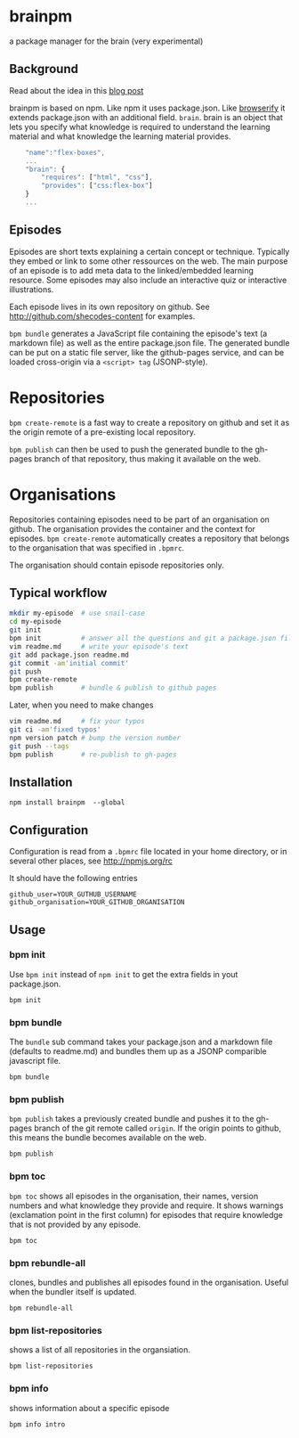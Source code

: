 # brainpm
a package manager for the brain (very experimental)

## Background
Read about the idea in this [blog post](http://now.she.codes/blog/articles/learning-db/)

brainpm is based on npm. Like npm it uses package.json. Like [browserify](npmjs.org/browserify) it extends package.json with an additional field.  `brain`. brain is an object that lets you specify what knowledge is required to understand the learning material and what knowledge the learning material provides.

``` javascript
    "name":"flex-boxes",
    ...
    "brain": {
        "requires": ["html", "css"],
        "provides": ["css:flex-box"]
    }
    ...
```

## Episodes
Episodes are short texts explaining a certain concept or technique. Typically they embed or link to some other ressources on the web. The main purpose of an episode is to add meta data to the linked/embedded learning resource. Some episodes may also include an interactive quiz or interactive illustrations.

Each episode lives in its own repository on github. See http://github.com/shecodes-content for examples.

`bpm bundle` generates a JavaScript file containing the episode's text (a markdown file) as well as the entire package.json file. The generated bundle can be put on a static file server, like the github-pages service, and can be loaded cross-origin via a `<script> tag` (JSONP-style).

# Repositories
`bpm create-remote` is a fast way to create a repository on github and set it as the origin remote of a pre-existing local repository.

`bpm publish` can then be used to push the generated bundle to the gh-pages branch of that repository, thus making it available on the web.

# Organisations
Repositories containing episodes need to be part of an organisation on github. The organisation provides the container and the context for episodes. `bpm create-remote` automatically creates a repository that belongs to the organisation that was specified in `.bpmrc`.

The organisation should contain episode repositories only.

## Typical workflow

``` bash
mkdir my-episode  # use snail-case
cd my-episode
git init
bpm init          # answer all the questions and git a package.json file
vim readme.md     # write your episode's text
git add package.json readme.md
git commit -am'initial commit'
git push
bpm create-remote
bpm publish       # bundle & publish to github pages
```

Later, when you need to make changes

``` bash
vim readme.md     # fix your typos
git ci -am'fixed typos'
npm version patch # bump the version number
git push --tags
bpm publish       # re-publish to gh-pages
````

## Installation

``` 
npm install brainpm  --global
```

## Configuration

Configuration is read from a `.bpmrc` file located in your home directory, or in several other places, see http://npmjs.org/rc

It should have the following entries

```
github_user=YOUR_GUTHUB_USERNAME
github_organisation=YOUR_GITHUB_ORGANISATION
```

## Usage

### bpm init
Use `bpm init` instead of `npm init` to get the extra fields in yout package.json.

``` 
bpm init
```

### bpm bundle
The `bundle` sub command takes your package.json and a markdown file (defaults to readme.md) and bundles them up as a JSONP comparible javascript file.

``` 
bpm bundle
```

### bpm publish

`bpm publish` takes a previously created bundle and pushes it to the gh-pages branch of the git remote called `origin`. If the origin points to github, this means the bundle becomes available on the web. 

``` 
bpm publish
```

### bpm toc

`bpm toc` shows all episodes in the organisation, their names, version numbers and what knowledge they provide and require. It shows warnings (exclamation point in the first column) for episodes that require knowledge that is not provided by any episode.

```
bpm toc
```

### bpm rebundle-all
clones, bundles and publishes all episodes found in the organisation. Useful when the bundler itself is updated.

```
bpm rebundle-all
```

### bpm list-repositories
shows a list of all repositories in the organsiation.

```
bpm list-repositories
```

### bpm info <episode-name>
shows information about a specific episode

```
bpm info intro
```

